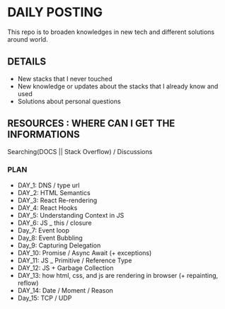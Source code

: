 # DAILY POSTING

This repo is to broaden knowledges in new tech and different solutions around world.

## DETAILS
* New stacks that I never touched
* New knowledge or updates about the stacks that I already know and used
* Solutions about personal questions

## RESOURCES : WHERE CAN I GET THE INFORMATIONS
Searching(DOCS || Stack Overflow) / Discussions

### PLAN
* DAY_1: DNS / type url
* DAY_2: HTML Semantics
* DAY_3: React Re-rendering
* DAY_4: React Hooks
* DAY_5: Understanding Context in JS
* DAY_6: JS _ this / closure
* Day_7: Event loop
* Day_8: Event Bubbling
* Day_9: Capturing Delegation
* DAY_10: Promise / Async Await (+ exceptions)
* DAY_11: JS _ Primitive / Reference Type
* DAY_12: JS + Garbage Collection 
* DAY_13: how html, css, and js are rendering in browser (+ repainting, reflow) 
* DAY_14: Date / Moment / Reason
* Day_15: TCP / UDP